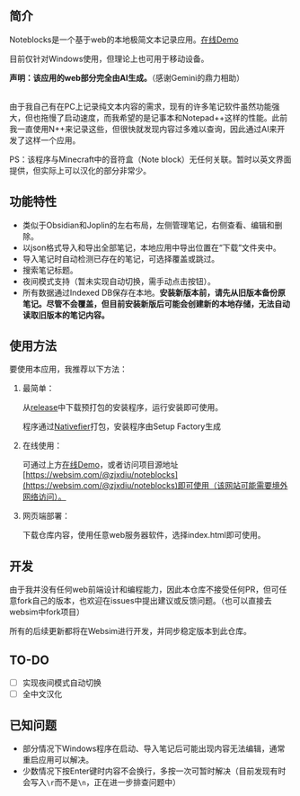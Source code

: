 ## 简介

Noteblocks是一个基于web的本地极简文本记录应用。[在线Demo](https://noteblocks-roan.vercel.app/)

目前仅针对Windows使用，但理论上也可用于移动设备。

**声明：该应用的web部分完全由AI生成。**（感谢Gemini的鼎力相助）

<br>
由于我自己有在PC上记录纯文本内容的需求，现有的许多笔记软件虽然功能强大，但也拖慢了启动速度，而我希望的是记事本和Notepad++这样的性能。此前我一直使用N++来记录这些，但很快就发现内容过多难以查询，因此通过AI来开发了这样一个应用。

PS：该程序与Minecraft中的音符盒（Note block）无任何关联。暂时以英文界面提供，但实际上可以汉化的部分非常少。

## 功能特性

- 类似于Obsidian和Joplin的左右布局，左侧管理笔记，右侧查看、编辑和删除。
- 以json格式导入和导出全部笔记，本地应用中导出位置在“下载”文件夹中。
- 导入笔记时自动检测已存在的笔记，可选择覆盖或跳过。
- 搜索笔记标题。
- 夜间模式支持（暂未实现自动切换，需手动点击按钮）。
- 所有数据通过Indexed DB保存在本地。**安装新版本前，请先从旧版本备份原笔记。尽管不会覆盖，但目前安装新版后可能会创建新的本地存储，无法自动读取旧版本的笔记内容。**

## 使用方法

要使用本应用，我推荐以下方法：

1. 最简单：

   从[release](https://github.com/zjxdiu/Noteblocks/releases)中下载预打包的安装程序，运行安装即可使用。

   程序通过[Nativefier](https://github.com/nativefier/nativefier)打包，安装程序由Setup Factory生成

2. 在线使用：

   可通过上方[在线Demo](https://github.com/zjxdiu/Noteblocks#%E7%AE%80%E4%BB%8B)，或者访问项目源地址[https://websim.com/@zjxdiu/noteblocks](https://websim.com/@zjxdiu/noteblocks)即可使用（该网站可能需要境外网络访问）。

3. 网页端部署：

   下载仓库内容，使用任意web服务器软件，选择index.html即可使用。

## 开发

由于我并没有任何web前端设计和编程能力，因此本仓库不接受任何PR，但可任意fork自己的版本，也欢迎在issues中提出建议或反馈问题。（也可以直接去websim中fork项目）

所有的后续更新都将在Websim进行开发，并同步稳定版本到此仓库。

## TO-DO

- [ ] 实现夜间模式自动切换
- [ ] 全中文汉化

## 已知问题

- 部分情况下Windows程序在启动、导入笔记后可能出现内容无法编辑，通常重启应用可以解决。
- 少数情况下按Enter键时内容不会换行，多按一次可暂时解决（目前发现有时会写入`\r`而不是`\n`，正在进一步排查问题中）
